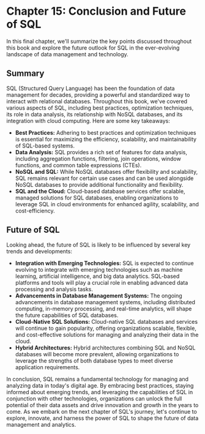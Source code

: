 # Chapter 15: Conclusion and Future of SQL

In this final chapter, we'll summarize the key points discussed throughout this book and explore the future outlook for SQL in the ever-evolving landscape of data management and technology.

## Summary

SQL (Structured Query Language) has been the foundation of data management for decades, providing a powerful and standardized way to interact with relational databases. Throughout this book, we've covered various aspects of SQL, including best practices, optimization techniques, its role in data analysis, its relationship with NoSQL databases, and its integration with cloud computing. Here are some key takeaways:

- **Best Practices:** Adhering to best practices and optimization techniques is essential for maximizing the efficiency, scalability, and maintainability of SQL-based systems.
- **Data Analysis:** SQL provides a rich set of features for data analysis, including aggregation functions, filtering, join operations, window functions, and common table expressions (CTEs).
- **NoSQL and SQL:** While NoSQL databases offer flexibility and scalability, SQL remains relevant for certain use cases and can be used alongside NoSQL databases to provide additional functionality and flexibility.
- **SQL and the Cloud:** Cloud-based database services offer scalable, managed solutions for SQL databases, enabling organizations to leverage SQL in cloud environments for enhanced agility, scalability, and cost-efficiency.

## Future of SQL

Looking ahead, the future of SQL is likely to be influenced by several key trends and developments:

- **Integration with Emerging Technologies:** SQL is expected to continue evolving to integrate with emerging technologies such as machine learning, artificial intelligence, and big data analytics. SQL-based platforms and tools will play a crucial role in enabling advanced data processing and analysis tasks.
- **Advancements in Database Management Systems:** The ongoing advancements in database management systems, including distributed computing, in-memory processing, and real-time analytics, will shape the future capabilities of SQL databases.
- **Cloud-Native SQL Solutions:** Cloud-native SQL databases and services will continue to gain popularity, offering organizations scalable, flexible, and cost-effective solutions for managing and analyzing their data in the cloud.
- **Hybrid Architectures:** Hybrid architectures combining SQL and NoSQL databases will become more prevalent, allowing organizations to leverage the strengths of both database types to meet diverse application requirements.

In conclusion, SQL remains a fundamental technology for managing and analyzing data in today's digital age. By embracing best practices, staying informed about emerging trends, and leveraging the capabilities of SQL in conjunction with other technologies, organizations can unlock the full potential of their data assets and drive innovation and growth in the years to come. As we embark on the next chapter of SQL's journey, let's continue to explore, innovate, and harness the power of SQL to shape the future of data management and analytics.